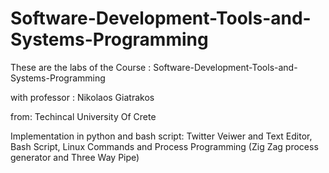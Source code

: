 # Software-Development-Tools-and-Systems-Programming
These are the labs of the Course : Software-Development-Tools-and-Systems-Programming

with professor : Nikolaos Giatrakos

from: Techincal University Of Crete

Implementation in python and bash script: Twitter Veiwer and Text Editor, Bash Script, Linux Commands and Process Programming (Zig Zag process generator and Three Way Pipe)
